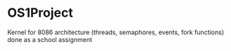 # OS1Project
Kernel for 8086 architecture (threads, semaphores, events, fork functions) done as a school assignment
